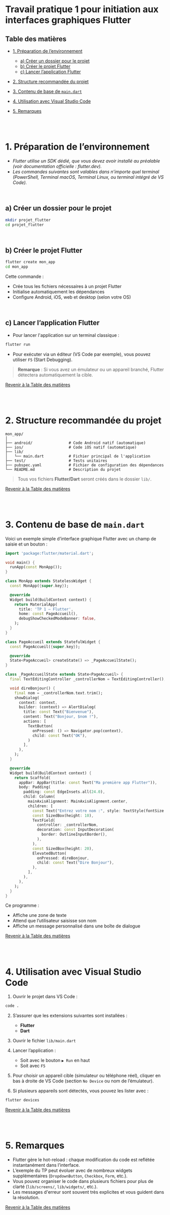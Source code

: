 # Travail pratique 1 pour initiation aux interfaces graphiques Flutter

## Table des matières

* [1. Préparation de l’environnement](#1-préparation-de-lenvironnement)

  * [a) Créer un dossier pour le projet](#a-créer-un-dossier-pour-le-projet)
  * [b) Créer le projet Flutter](#b-créer-le-projet-flutter)
  * [c) Lancer l’application Flutter](#c-lancer-lapplication-flutter)
* [2. Structure recommandée du projet](#2-structure-recommandée-du-projet)
* [3. Contenu de base de `main.dart`](#3-contenu-de-base-de-maindart)
* [4. Utilisation avec Visual Studio Code](#4-utilisation-avec-visual-studio-code)
* [5. Remarques](#5-remarques)

<br/>
<br/>



# 1. Préparation de l’environnement

* *Flutter utilise un SDK dédié, que vous devez avoir installé au préalable (voir documentation officielle : flutter.dev).*
* *Les commandes suivantes sont valables dans n’importe quel terminal (PowerShell, Terminal macOS, Terminal Linux, ou terminal intégré de VS Code).*

<br/>

## a) Créer un dossier pour le projet

```bash
mkdir projet_flutter
cd projet_flutter
```

<br/>

## b) Créer le projet Flutter

```bash
flutter create mon_app
cd mon_app
```

Cette commande :

* Crée tous les fichiers nécessaires à un projet Flutter
* Initialise automatiquement les dépendances
* Configure Android, iOS, web et desktop (selon votre OS)

<br/>

## c) Lancer l’application Flutter

* Pour lancer l'application sur un terminal classique :

```bash
flutter run
```

* Pour exécuter via un éditeur (VS Code par exemple), vous pouvez utiliser `F5` (Start Debugging).

> **Remarque** : Si vous avez un émulateur ou un appareil branché, Flutter détectera automatiquement la cible.

[Revenir à la Table des matières](#table-des-matières)

<br/>
<br/>



# 2. Structure recommandée du projet

```
mon_app/
│
├── android/                # Code Android natif (automatique)
├── ios/                    # Code iOS natif (automatique)
├── lib/
│   └── main.dart           # Fichier principal de l'application
├── test/                   # Tests unitaires
├── pubspec.yaml            # Fichier de configuration des dépendances
└── README.md               # Description du projet
```

> Tous vos fichiers **Flutter/Dart** seront créés dans le dossier `lib/`.

[Revenir à la Table des matières](#table-des-matières)

<br/>
<br/>



# 3. Contenu de base de `main.dart`

Voici un exemple simple d’interface graphique Flutter avec un champ de saisie et un bouton :

```dart
import 'package:flutter/material.dart';

void main() {
  runApp(const MonApp());
}

class MonApp extends StatelessWidget {
  const MonApp({super.key});

  @override
  Widget build(BuildContext context) {
    return MaterialApp(
      title: 'TP 1 – Flutter',
      home: const PageAccueil(),
      debugShowCheckedModeBanner: false,
    );
  }
}

class PageAccueil extends StatefulWidget {
  const PageAccueil({super.key});

  @override
  State<PageAccueil> createState() => _PageAccueilState();
}

class _PageAccueilState extends State<PageAccueil> {
  final TextEditingController _controllerNom = TextEditingController();

  void direBonjour() {
    final nom = _controllerNom.text.trim();
    showDialog(
      context: context,
      builder: (context) => AlertDialog(
        title: const Text("Bienvenue"),
        content: Text("Bonjour, $nom !"),
        actions: [
          TextButton(
            onPressed: () => Navigator.pop(context),
            child: const Text("OK"),
          )
        ],
      ),
    );
  }

  @override
  Widget build(BuildContext context) {
    return Scaffold(
      appBar: AppBar(title: const Text("Ma première app Flutter")),
      body: Padding(
        padding: const EdgeInsets.all(24.0),
        child: Column(
          mainAxisAlignment: MainAxisAlignment.center,
          children: [
            const Text("Entrez votre nom :", style: TextStyle(fontSize: 18)),
            const SizedBox(height: 10),
            TextField(
              controller: _controllerNom,
              decoration: const InputDecoration(
                border: OutlineInputBorder(),
              ),
            ),
            const SizedBox(height: 20),
            ElevatedButton(
              onPressed: direBonjour,
              child: const Text("Dire Bonjour"),
            ),
          ],
        ),
      ),
    );
  }
}
```

Ce programme :

* Affiche une zone de texte
* Attend que l’utilisateur saisisse son nom
* Affiche un message personnalisé dans une boîte de dialogue

[Revenir à la Table des matières](#table-des-matières)

<br/>
<br/>



# 4. Utilisation avec Visual Studio Code

1. Ouvrir le projet dans VS Code :

```bash
code .
```

2. S’assurer que les extensions suivantes sont installées :

   * **Flutter**
   * **Dart**

3. Ouvrir le fichier `lib/main.dart`

4. Lancer l’application :

   * Soit avec le bouton `▶ Run` en haut
   * Soit avec `F5`

5. Pour choisir un appareil cible (simulateur ou téléphone réel), cliquer en bas à droite de VS Code (section `No Device` ou nom de l’émulateur).

6. Si plusieurs appareils sont détectés, vous pouvez les lister avec :

```bash
flutter devices
```

[Revenir à la Table des matières](#table-des-matières)

<br/>
<br/>



# 5. Remarques

* Flutter gère le hot-reload : chaque modification du code est reflétée instantanément dans l’interface.
* L’exemple du TP peut évoluer avec de nombreux widgets supplémentaires (`DropdownButton`, `Checkbox`, `Form`, etc.).
* Vous pouvez organiser le code dans plusieurs fichiers pour plus de clarté (`lib/screens/`, `lib/widgets/`, etc.).
* Les messages d'erreur sont souvent très explicites et vous guident dans la résolution.

[Revenir à la Table des matières](#table-des-matières)

<br/>
<br/>
